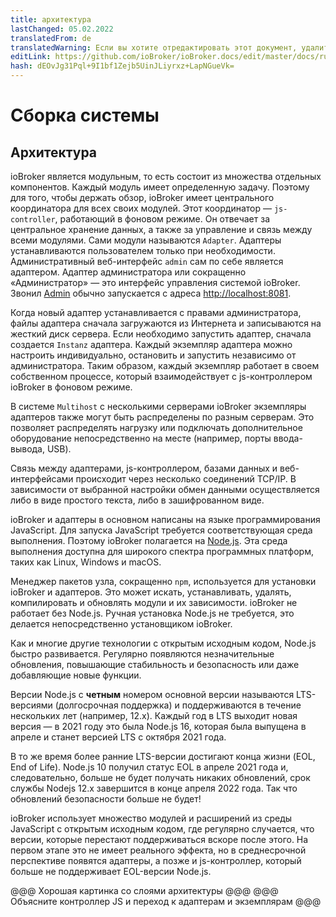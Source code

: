 ```yaml
---
title: архитектура
lastChanged: 05.02.2022
translatedFrom: de
translatedWarning: Если вы хотите отредактировать этот документ, удалите поле «translationFrom», в противном случае этот документ будет снова автоматически переведен
editLink: https://github.com/ioBroker/ioBroker.docs/edit/master/docs/ru/basics/architecture.md
hash: dEOvJg31Pql+9I1bf1Zejb5UinJLiyrxz+LapNGueVk=
---
```

# Сборка системы
## Архитектура
ioBroker является модульным, то есть состоит из множества отдельных компонентов. Каждый модуль имеет определенную задачу. Поэтому для того, чтобы держать обзор, ioBroker имеет центрального координатора для всех своих модулей. Этот координатор — `js-controller`, работающий в фоновом режиме. Он отвечает за центральное хранение данных, а также за управление и связь между всеми модулями. Сами модули называются `Adapter`. Адаптеры устанавливаются пользователем только при необходимости. Административный веб-интерфейс `admin` сам по себе является адаптером. Адаптер администратора или сокращенно «Администратор» — это интерфейс управления системой ioBroker. Звонил [Admin](https://www.iobroker.net/#de/documentation/admin/README.md) обычно запускается с адреса [http://localhost:8081](http://localhost:8081).

Когда новый адаптер устанавливается с правами администратора, файлы адаптера сначала загружаются из Интернета и записываются на жесткий диск сервера. Если необходимо запустить адаптер, сначала создается `Instanz` адаптера. Каждый экземпляр адаптера можно настроить индивидуально, остановить и запустить независимо от администратора. Таким образом, каждый экземпляр работает в своем собственном процессе, который взаимодействует с js-контроллером ioBroker в фоновом режиме.

В системе `Multihost` с несколькими серверами ioBroker экземпляры адаптеров также могут быть распределены по разным серверам. Это позволяет распределять нагрузку или подключать дополнительное оборудование непосредственно на месте (например, порты ввода-вывода, USB).

Связь между адаптерами, js-контроллером, базами данных и веб-интерфейсами происходит через несколько соединений TCP/IP. В зависимости от выбранной настройки обмен данными осуществляется либо в виде простого текста, либо в зашифрованном виде.

ioBroker и адаптеры в основном написаны на языке программирования JavaScript. Для запуска JavaScript требуется соответствующая среда выполнения. Поэтому ioBroker полагается на [Node.js](https://github.com/nodesource/distributions#installation-instructions). Эта среда выполнения доступна для широкого спектра программных платформ, таких как Linux, Windows и macOS.

Менеджер пакетов узла, сокращенно `npm`, используется для установки ioBroker и адаптеров. Это может искать, устанавливать, удалять, компилировать и обновлять модули и их зависимости.
ioBroker не работает без Node.js. Ручная установка Node.js не требуется, это делается непосредственно установщиком ioBroker.

Как и многие другие технологии с открытым исходным кодом, Node.js быстро развивается. Регулярно появляются незначительные обновления, повышающие стабильность и безопасность или даже добавляющие новые функции.

Версии Node.js с **четным** номером основной версии называются LTS-версиями (долгосрочная поддержка) и поддерживаются в течение нескольких лет (например, 12.x). Каждый год в LTS выходит новая версия — в 2021 году это была Node.js 16, которая была выпущена в апреле и станет версией LTS с октября 2021 года.

В то же время более ранние LTS-версии достигают конца жизни (EOL, End of Life). Node.js 10 получил статус EOL в апреле 2021 года и, следовательно, больше не будет получать никаких обновлений, срок службы Nodejs 12.x завершится в конце апреля 2022 года. Так что обновлений безопасности больше не будет!

ioBroker использует множество модулей и расширений из среды JavaScript с открытым исходным кодом, где регулярно случается, что версии, которые перестают поддерживаться вскоре после этого. На первом этапе это не имеет реального эффекта, но в среднесрочной перспективе появятся адаптеры, а позже и js-контроллер, который больше не поддерживает EOL-версии Node.js.

@@@ Хорошая картинка со слоями архитектуры @@@ @@@ Объясните контроллер JS и переход к адаптерам и экземплярам @@@
